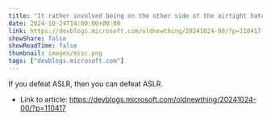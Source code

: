 ```yaml
---
title: "It rather involved being on the other side of the airtight hatchway: Defeating ASLR after you’ve gained RCE via ROP"
date: 2024-10-24T14:00:00+00:00
link: https://devblogs.microsoft.com/oldnewthing/20241024-00/?p=110417
showShare: false
showReadTime: false
thumbnail: images/misc.png
tags: ["devblogs.microsoft.com"]
---
```

If you defeat ASLR, then you can defeat ASLR.

- Link to article: https://devblogs.microsoft.com/oldnewthing/20241024-00/?p=110417